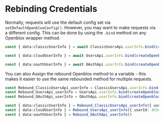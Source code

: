 # Rebinding Credentials

Normally, requests will use the default config set via `setDefaultOpenbloxConfig()`. However, you may want to make requests via a different config. This can be done by using the `.bind` method on any Openblox wrapper method.

```ts showLineNumbers copy
const { data:classicUserInfo } = await ClassicUsersApi.userInfo.bind(createOpenbloxConfig({ cookie: "SENSITIVE_INFO" }))({ userId: 45348281 })

const { data:cloudUserInfo } = await UsersApi.userInfo.bind(createOpenbloxConfig({ cloudKey: "SENSITIVE_INFO" }))({ userId: 45348281 })

const { data:oauthUserInfo } = await OAuthApi.userInfo.bind(createOpenbloxConfig({ oauthToken: "SENSITIVE_INFO" }))()
```

You can also Assign the rebound Openblox method to a variable - this makes it easier to use the same rebounded method for multiple requests.

```ts showLineNumbers copy
const Rebound_ClassicUsersApi_userInfo = ClassicUsersApi.userInfo.bind(createOpenbloxConfig({ cookie: "SENSITIVE_INFO" }))
const Rebound_UsersApi_userInfo = UsersApi.userInfo.bind(createOpenbloxConfig({ cloudKey: "SENSITIVE_INFO" }))
const Rebound_OAuthApi_userInfo = OAuthApi.userInfo.bind(createOpenbloxConfig({ oauthToken: "SENSITIVE_INFO" }))

const { data:classicUserInfo } = Rebound_ClassicUsersApi_userInfo({ userId: 45348281 })
const { data:cloudUserInfo } = Rebound_UsersApi_userInfo({ userId: 45348281 })
const { data:oauthUserInfo } = Rebound_OAuthApi_userInfo()
```
